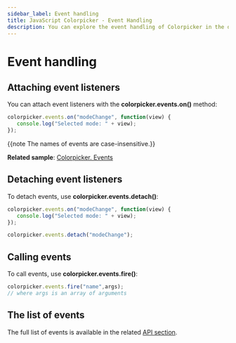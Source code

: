 ```yaml
---
sidebar_label: Event handling
title: JavaScript Colorpicker - Event Handling 
description: You can explore the event handling of Colorpicker in the documentation of the DHTMLX JavaScript UI library. Browse developer guides and API reference, try out code examples and live demos, and download a free 30-day evaluation version of DHTMLX Suite.
---
```


# Event handling

## Attaching event listeners

You can attach event listeners with the **colorpicker.events.on()** method:

~~~js
colorpicker.events.on("modeChange", function(view) {
   console.log("Selected mode: " + view); 
});
~~~

{{note The names of events are case-insensitive.}}

**Related sample**: [Colorpicker. Events](https://snippet.dhtmlx.com/fllgaabo)

## Detaching event listeners

To detach events, use **colorpicker.events.detach()**:

~~~js
colorpicker.events.on("modeChange", function(view) {
   console.log("Selected mode: " + view); 
});

colorpicker.events.detach("modeChange");
~~~

## Calling events

To call events, use **colorpicker.events.fire()**:

~~~js
colorpicker.events.fire("name",args);
// where args is an array of arguments
~~~

## The list of events

The full list of events is available in the related [API section](colorpicker/api/api_overview.md#events).
